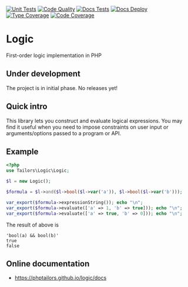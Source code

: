 [![Unit Tests](https://github.com/phptailors/logic/actions/workflows/unit_test.yml/badge.svg)](https://github.com/phptailors/logic/actions/workflows/unit_test.yml)
[![Code Quality](https://github.com/phptailors/logic/actions/workflows/code_quality.yml/badge.svg)](https://github.com/phptailors/logic/actions/workflows/code_quality.yml)
[![Docs Tests](https://github.com/phptailors/logic/actions/workflows/docs_test.yml/badge.svg)](https://github.com/phptailors/logic/actions/workflows/docs_test.yml)
[![Docs Deploy](https://github.com/phptailors/logic/actions/workflows/docs_deploy.yml/badge.svg)](https://github.com/phptailors/logic/actions/workflows/docs_deploy.yml)
[![Type Coverage](https://shepherd.dev/github/phptailors/logic/coverage.svg)](https://shepherd.dev/github/phptailors/logic)
[![Code Coverage](https://codecov.io/gh/phptailors/logic/branch/master/graph/badge.svg?token=TWIzApc7Wd)](https://codecov.io/gh/phptailors/logic)

# Logic

First-order logic implementation in PHP

## Under development

The project is in initial phase. No releases yet!

## Quick intro

This library lets you construct and evaluate logical expressions. You may find
it useful when you need to impose constraints on user input or
arguments/options passed to a program or API.

## Example

```php
<?php
use Tailors\Logic\Logic;

$l = new Logic();

$formula = $l->and($l->bool($l->var('a')), $l->bool($l->var('b')));

var_export($formula->expressionString()); echo "\n";
var_export($formula->evaluate(['a' => 1, 'b' => true])); echo "\n";
var_export($formula->evaluate(['a' => true, 'b' => 0])); echo "\n";
```

The result of above is

```console
'bool(a) && bool(b)'
true
false
```

## Online documentation

- https://phptailors.github.io/logic/docs
